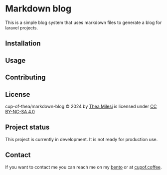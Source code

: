 # Markdown blog

This is a simple blog system that uses markdown files to generate a blog for laravel projects.

## Installation

## Usage

## Contributing

## License

cup-of-thea/markdown-blog © 2024 by [Thea Milesi](https://cupof.coffee) is licensed under [CC BY-NC-SA 4.0](https://creativecommons.org/licenses/by-nc-sa/4.0/?ref=chooser-v1)

## Project status

This project is currently in development.
It is not ready for production use.

## Contact

If you want to contact me you can reach me on my [bento](https://bento.me/thea) or at [cupof.coffee](https://cupof.coffee).

